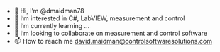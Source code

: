 - 👋 Hi, I’m @dmaidman78
- 👀 I’m interested in C#, LabVIEW, measurement and control  
- 🌱 I’m currently learning ...
- 💞️ I’m looking to collaborate on measurement and control software
- 📫 How to reach me david.maidman@controlsoftwaresolutions.com

<!---
dmaidman78/dmaidman78 is a ✨ special ✨ repository because its `README.md` (this file) appears on your GitHub profile.
You can click the Preview link to take a look at your changes.
--->
